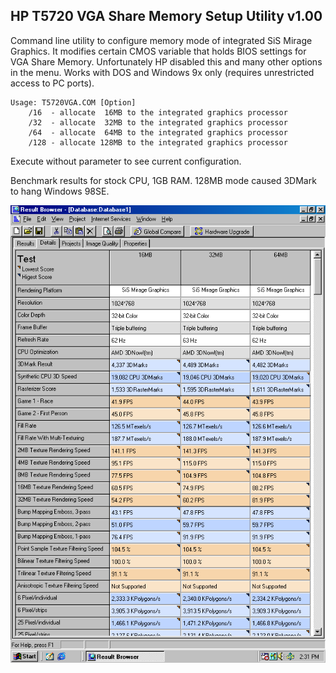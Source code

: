 ## HP T5720 VGA Share Memory Setup Utility v1.00

Command line utility to configure memory mode of integrated SiS Mirage Graphics. It modifies certain CMOS variable that holds BIOS settings for VGA Share Memory. Unfortunately HP disabled this and many other options in the menu. Works with DOS and Windows 9x only (requires unrestricted access to PC ports).
```
Usage: T5720VGA.COM [Option]
	/16  - allocate  16MB to the integrated graphics processor
	/32  - allocate  32MB to the integrated graphics processor
	/64  - allocate  64MB to the integrated graphics processor
	/128 - allocate 128MB to the integrated graphics processor
```
Execute without parameter to see current configuration.

Benchmark results for stock CPU, 1GB RAM. 128MB mode caused 3DMark to hang Windows 98SE.

![3DMark Results](TestResults.png "3DMark Results")
